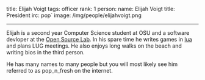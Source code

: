 title: Elijah Voigt
tags: officer
rank: 1 
person:
    name: Elijah Voigt
    title: President
    irc: pop`
    image: /img/people/elijahvoigt.png

---

Elijah is a second year Computer Science student at OSU and a software devloper
at the [Open Source Lab][osl]. In his spare time he writes games in [lua][lua] 
and plans LUG meetings. He also enjoys long walks on the beach and writing 
bios in the third person. 

He has many names to many people but you will most likely see him referred to as
pop_n_fresh on the internet.

[osl]: http://osuosl.org/
[lua]: http://www.love2d.org/
